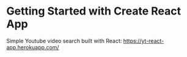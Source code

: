 # Getting Started with Create React App

Simple Youtube video search built with React: https://yt-react-app.herokuapp.com/
